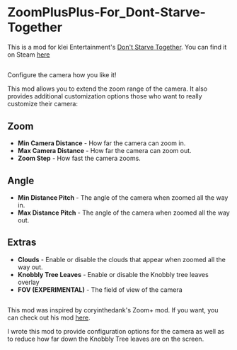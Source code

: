 # ZoomPlusPlus-For_Dont-Starve-Together
This is a mod for klei Entertainment's [Don't Starve Together](https://www.klei.com/games/dont-starve-together).
You can find it on Steam [here](https://steamcommunity.com/sharedfiles/filedetails/?id=2837642411&searchtext=)

##
Configure the camera how you like it! 

This mod allows you to extend the zoom range of the camera. It also provides additional customization options those who want to really customize their camera:
	
## Zoom

- **Min Camera Distance** - How far the camera can zoom in.
- **Max Camera Distance** - How far the camera can zoom out.
- **Zoom Step** - How fast the camera zooms.


## Angle	

- **Min Distance Pitch** - The angle of the camera when zoomed all the way in.
- **Max Distance Pitch** - The angle of the camera when zoomed all the way out.


## Extras

- **Clouds** - Enable or disable the clouds that appear when zoomed all the way out.
- **Knobbly Tree Leaves** - Enable or disable the Knobbly tree leaves overlay
- **FOV (EXPERIMENTAL)** - The field of view of the camera


##
This mod was inspired by coryinthedank's Zoom+ mod. If you want, you can check out his mod [here](https://steamcommunity.com/sharedfiles/filedetails/?id=1781410139).

I wrote this mod to provide configuration options for the camera as well as to reduce how far down the Knobbly Tree leaves are on the screen.
